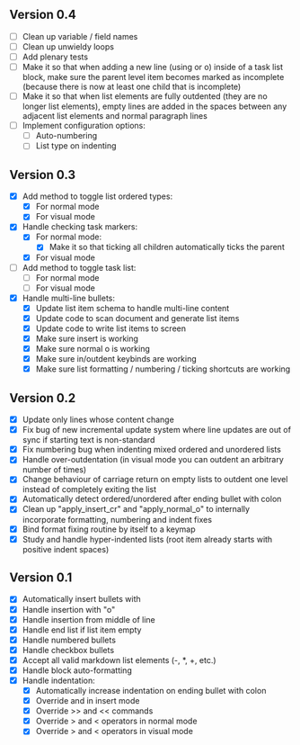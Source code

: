 ## Version 0.4

- [ ] Clean up variable / field names
- [ ] Clean up unwieldy loops
- [ ] Add plenary tests
- [ ] Make it so that when adding a new line (using <CR> or o) inside of a task list block, make sure the parent level item becomes marked as incomplete (because there is now at least one child that is incomplete)
- [ ] Make it so that when list elements are fully outdented (they are no longer list elements), empty lines are added in the spaces between any adjacent list elements and normal paragraph lines
- [ ] Implement configuration options:
  - [ ] Auto-numbering
  - [ ] List type on indenting

## Version 0.3

- [x] Add method to toggle list ordered types:
  - [x] For normal mode
  - [x] For visual mode
- [x] Handle checking task markers:
  - [x] For normal mode:
    - [x] Make it so that ticking all children automatically ticks the parent
  - [x] For visual mode
- [ ] Add method to toggle task list:
  - [ ] For normal mode
  - [ ] For visual mode
- [x] Handle multi-line bullets:
  - [x] Update list item schema to handle multi-line content
  - [x] Update code to scan document and generate list items
  - [x] Update code to write list items to screen
  - [x] Make sure insert <CR> is working
  - [x] Make sure normal o is working
  - [x] Make sure in/outdent keybinds are working
  - [x] Make sure list formatting / numbering / ticking shortcuts are working

## Version 0.2

- [x] Update only lines whose content change
- [x] Fix bug of new incremental update system where line updates are out of sync if starting text is non-standard
- [x] Fix numbering bug when indenting mixed ordered and unordered lists
- [x] Handle over-outdentation (in visual mode you can outdent an arbitrary number of times)
- [x] Change behaviour of carriage return on empty lists to outdent one level instead of completely exiting the list
- [x] Automatically detect ordered/unordered after ending bullet with colon
- [x] Clean up "apply_insert_cr" and "apply_normal_o" to internally incorporate formatting, numbering and indent fixes
- [x] Bind format fixing routine by itself to a keymap
- [x] Study and handle hyper-indented lists (root item already starts with positive indent spaces)

## Version 0.1

- [x] Automatically insert bullets with <CR>
- [x] Handle insertion with "o"
- [x] Handle insertion from middle of line
- [x] Handle end list if list item empty
- [x] Handle numbered bullets
- [x] Handle checkbox bullets
- [x] Accept all valid markdown list elements (-, \*, +, etc.)
- [x] Handle block auto-formatting
- [x] Handle indentation:
  - [x] Automatically increase indentation on ending bullet with colon
  - [x] Override <C-t> and <C-d> in insert mode
  - [x] Override >> and << commands
  - [x] Override > and < operators in normal mode
  - [x] Override > and < operators in visual mode
